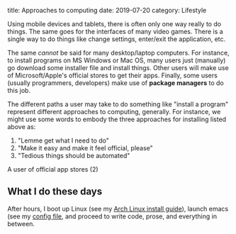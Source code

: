 title: Approaches to computing
date: 2019-07-20
category: Lifestyle

Using mobile devices and tablets, there is often only one way really
to do things. The same goes for the interfaces of many video
games. There is a single way to do things like change settings,
enter/exit the application, etc.

The same *cannot* be said for many desktop/laptop computers. For
instance, to install programs on MS Windows or Mac OS, many users just
(manually) go download some installer file and install things. Other
users will make use of Microsoft/Apple's official stores to get their
apps. Finally, some users (usually programmers, developers) make use of 
**package managers** to do this job.

The different paths a user may take to do something like "install a
program" represent different approaches to computing, generally. For
instance, we might use some words to embody the three approaches for
installing listed above as:

1. "Lemme get what I need to do"
2. "Make it easy and make it feel official, please"
3. "Tedious things should be automated"

A user of official app stores (2) 

## What I do these days

After hours, I boot up Linux (see my [Arch Linux install
guide](https://captainalan.github.io/pelican-test/arch-linux-install-for-n00bs.html)),
launch emacs (see my [config
file](https://gist.github.com/captainalan/d2d94f8ff88ba0c74e85560246d51fdf),
and proceed to write code, prose, and everything in between.

